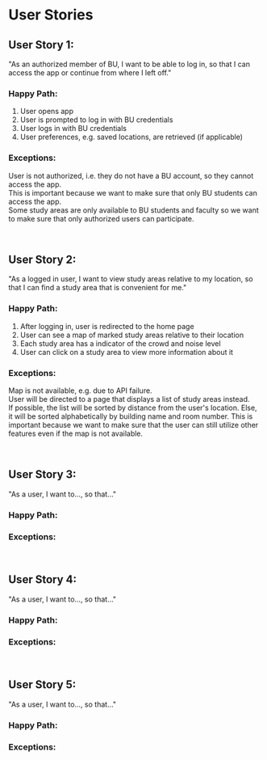 # User Stories
## User Story 1:
"As an authorized member of BU, I want to be able to log in, so that I can access the app or continue from where I left off."
### Happy Path:
1. User opens app
2. User is prompted to log in with BU credentials
3. User logs in with BU credentials
6. User preferences, e.g. saved locations, are retrieved (if applicable)
### Exceptions:
User is not authorized, i.e. they do not have a BU account, so they cannot access the app.  
This is important because we want to make sure that only BU students can access the app.  
Some study areas are only available to BU students and faculty so we want to make sure that only authorized users can participate.  

&nbsp;
&nbsp;
&nbsp;

## User Story 2:
"As a logged in user, I want to view study areas relative to my location, so that I can find a study area that is convenient for me."
### Happy Path:
1. After logging in, user is redirected to the home page
2. User can see a map of marked study areas relative to their location
3. Each study area has a indicator of the crowd and noise level
4. User can click on a study area to view more information about it
### Exceptions:
Map is not available, e.g. due to API failure.  
User will be directed to a page that displays a list of study areas instead.  
If possible, the list will be sorted by distance from the user's location. Else, it will be sorted alphabetically by building name and room number. 
This is important because we want to make sure that the user can still utilize other features even if the map is not available.

&nbsp;
&nbsp;
&nbsp;

## User Story 3:
"As a user, I want to..., so that..."
### Happy Path:
### Exceptions:

&nbsp;
&nbsp;
&nbsp;

## User Story 4:
"As a user, I want to..., so that..."
### Happy Path:
### Exceptions:

&nbsp;
&nbsp;
&nbsp;

## User Story 5:
"As a user, I want to..., so that..."
### Happy Path:
### Exceptions:
